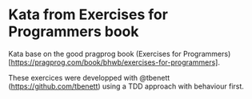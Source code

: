 # Kata from Exercises for Programmers book

Kata base on the good pragprog book (Exercises for Programmers)[https://pragprog.com/book/bhwb/exercises-for-programmers].

These exercices were developped with @tbenett (https://github.com/tbenett) 
using a TDD approach with behaviour first.
